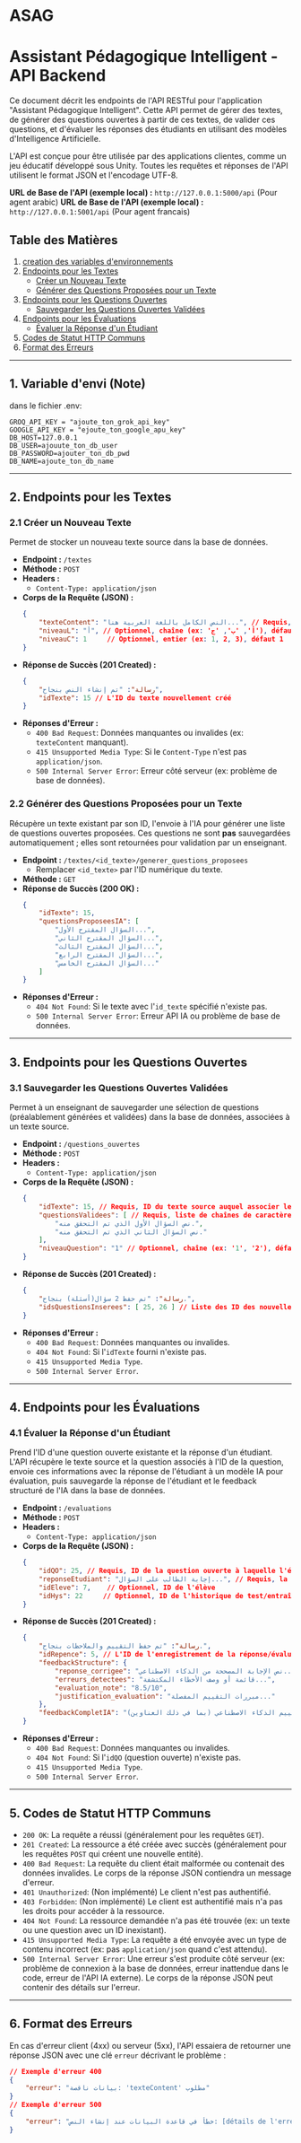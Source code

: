 # ASAG
# Assistant Pédagogique Intelligent - API Backend

Ce document décrit les endpoints de l'API RESTful pour l'application "Assistant Pédagogique Intelligent". Cette API permet de gérer des textes, de générer des questions ouvertes à partir de ces textes, de valider ces questions, et d'évaluer les réponses des étudiants en utilisant des modèles d'Intelligence Artificielle.

L'API est conçue pour être utilisée par des applications clientes, comme un jeu éducatif développé sous Unity. Toutes les requêtes et réponses de l'API utilisent le format JSON et l'encodage UTF-8.

**URL de Base de l'API (exemple local) :** `http://127.0.0.1:5000/api` (Pour agent arabic)
**URL de Base de l'API (exemple local) :** `http://127.0.0.1:5001/api` (Pour agent francais)

## Table des Matières
1. [creation des variables d'environnements](#env)
2. [Endpoints pour les Textes](#endpoints-textes)
   - [Créer un Nouveau Texte](#creer-texte)
   - [Générer des Questions Proposées pour un Texte](#generer-questions-texte)
3. [Endpoints pour les Questions Ouvertes](#endpoints-questions)
   - [Sauvegarder les Questions Ouvertes Validées](#sauvegarder-questions)
4. [Endpoints pour les Évaluations](#endpoints-evaluations)
   - [Évaluer la Réponse d'un Étudiant](#evaluer-reponse)
5. [Codes de Statut HTTP Communs](#codes-statut)
6. [Format des Erreurs](#format-erreurs)

---

## 1. Variable d'envi (Note)
<a name="env"></a>

dans le fichier .env:
    
    GROQ_API_KEY = "ajoute_ton_grok_api_key"
    GOOGLE_API_KEY = "ejoute_ton_google_apu_key"
    DB_HOST=127.0.0.1
    DB_USER=ajouute_ton_db_user
    DB_PASSWORD=ajouter_ton_db_pwd
    DB_NAME=ajoute_ton_db_name

---

## 2. Endpoints pour les Textes
<a name="endpoints-textes"></a>

### 2.1 Créer un Nouveau Texte
<a name="creer-texte"></a>

Permet de stocker un nouveau texte source dans la base de données.

*   **Endpoint :** `/textes`
*   **Méthode :** `POST`
*   **Headers :**
    *   `Content-Type: application/json`
*   **Corps de la Requête (JSON) :**
    ```json
    {
        "texteContent": "النص الكامل باللغة العربية هنا...", // Requis, chaîne de caractères
        "niveauL": "أ", // Optionnel, chaîne (ex: 'أ', 'ب', 'ج'), défaut 'أ'
        "niveauC": 1     // Optionnel, entier (ex: 1, 2, 3), défaut 1
    }
    ```
*   **Réponse de Succès (201 Created) :**
    ```json
    {
        "رسالة": "تم إنشاء النص بنجاح",
        "idTexte": 15 // L'ID du texte nouvellement créé
    }
    ```
*   **Réponses d'Erreur :**
    *   `400 Bad Request`: Données manquantes ou invalides (ex: `texteContent` manquant).
    *   `415 Unsupported Media Type`: Si le `Content-Type` n'est pas `application/json`.
    *   `500 Internal Server Error`: Erreur côté serveur (ex: problème de base de données).

### 2.2 Générer des Questions Proposées pour un Texte
<a name="generer-questions-texte"></a>

Récupère un texte existant par son ID, l'envoie à l'IA pour générer une liste de questions ouvertes proposées. Ces questions ne sont **pas** sauvegardées automatiquement ; elles sont retournées pour validation par un enseignant.

*   **Endpoint :** `/textes/<id_texte>/generer_questions_proposees`
    *   Remplacer `<id_texte>` par l'ID numérique du texte.
*   **Méthode :** `GET`
*   **Réponse de Succès (200 OK) :**
    ```json
    {
        "idTexte": 15,
        "questionsProposeesIA": [
            "السؤال المقترح الأول...",
            "السؤال المقترح الثاني...",
            "السؤال المقترح الثالث...",
            "السؤال المقترح الرابع...",
            "السؤال المقترح الخامس..."
        ]
    }
    ```
*   **Réponses d'Erreur :**
    *   `404 Not Found`: Si le texte avec l'`id_texte` spécifié n'existe pas.
    *   `500 Internal Server Error`: Erreur API IA ou problème de base de données.

---

## 3. Endpoints pour les Questions Ouvertes
<a name="endpoints-questions"></a>

### 3.1 Sauvegarder les Questions Ouvertes Validées
<a name="sauvegarder-questions"></a>

Permet à un enseignant de sauvegarder une sélection de questions (préalablement générées et validées) dans la base de données, associées à un texte source.

*   **Endpoint :** `/questions_ouvertes`
*   **Méthode :** `POST`
*   **Headers :**
    *   `Content-Type: application/json`
*   **Corps de la Requête (JSON) :**
    ```json
    {
        "idTexte": 15, // Requis, ID du texte source auquel associer les questions
        "questionsValidees": [ // Requis, liste de chaînes de caractères (les questions)
            "نص السؤال الأول الذي تم التحقق منه.",
            "نص السؤال الثاني الذي تم التحقق منه."
        ],
        "niveauQuestion": "1" // Optionnel, chaîne (ex: '1', '2'), défaut '1'
    }
    ```
*   **Réponse de Succès (201 Created) :**
    ```json
    {
        "رسالة": "تم حفظ 2 سؤال(أسئلة) بنجاح.",
        "idsQuestionsInserees": [ 25, 26 ] // Liste des ID des nouvelles questions ouvertes créées
    }
    ```
*   **Réponses d'Erreur :**
    *   `400 Bad Request`: Données manquantes ou invalides.
    *   `404 Not Found`: Si l'`idTexte` fourni n'existe pas.
    *   `415 Unsupported Media Type`.
    *   `500 Internal Server Error`.

---

## 4. Endpoints pour les Évaluations
<a name="endpoints-evaluations"></a>

### 4.1 Évaluer la Réponse d'un Étudiant
<a name="evaluer-reponse"></a>

Prend l'ID d'une question ouverte existante et la réponse d'un étudiant. L'API récupère le texte source et la question associés à l'ID de la question, envoie ces informations avec la réponse de l'étudiant à un modèle IA pour évaluation, puis sauvegarde la réponse de l'étudiant et le feedback structuré de l'IA dans la base de données.

*   **Endpoint :** `/evaluations`
*   **Méthode :** `POST`
*   **Headers :**
    *   `Content-Type: application/json`
*   **Corps de la Requête (JSON) :**
    ```json
    {
        "idQO": 25, // Requis, ID de la question ouverte à laquelle l'étudiant répond
        "reponseEtudiant": "إجابة الطالب على السؤال...", // Requis, la réponse de l'étudiant
        "idEleve": 7,    // Optionnel, ID de l'élève
        "idHys": 22     // Optionnel, ID de l'historique de test/entraînement
    }
    ```
*   **Réponse de Succès (201 Created) :**
    ```json
    {
        "رسالة": "تم حفظ التقييم والملاحظات بنجاح.",
        "idRepence": 5, // L'ID de l'enregistrement de la réponse/évaluation créé
        "feedbackStructure": {
            "reponse_corrigee": "نص الإجابة المصححة من الذكاء الاصطناعي...",
            "erreurs_detectees": "قائمة أو وصف الأخطاء المكتشفة...",
            "evaluation_note": "8.5/10",
            "justification_evaluation": "مبررات التقييم المفصلة..."
        },
        "feedbackCompletIA": "النص الكامل لتقييم الذكاء الاصطناعي (بما في ذلك العناوين)..." // Optionnel
    }
    ```
*   **Réponses d'Erreur :**
    *   `400 Bad Request`: Données manquantes ou invalides.
    *   `404 Not Found`: Si l'`idQO` (question ouverte) n'existe pas.
    *   `415 Unsupported Media Type`.
    *   `500 Internal Server Error`.

---

## 5. Codes de Statut HTTP Communs
<a name="codes-statut"></a>

*   `200 OK`: La requête a réussi (généralement pour les requêtes `GET`).
*   `201 Created`: La ressource a été créée avec succès (généralement pour les requêtes `POST` qui créent une nouvelle entité).
*   `400 Bad Request`: La requête du client était malformée ou contenait des données invalides. Le corps de la réponse JSON contiendra un message d'erreur.
*   `401 Unauthorized`: (Non implémenté) Le client n'est pas authentifié.
*   `403 Forbidden`: (Non implémenté) Le client est authentifié mais n'a pas les droits pour accéder à la ressource.
*   `404 Not Found`: La ressource demandée n'a pas été trouvée (ex: un texte ou une question avec un ID inexistant).
*   `415 Unsupported Media Type`: La requête a été envoyée avec un type de contenu incorrect (ex: pas `application/json` quand c'est attendu).
*   `500 Internal Server Error`: Une erreur s'est produite côté serveur (ex: problème de connexion à la base de données, erreur inattendue dans le code, erreur de l'API IA externe). Le corps de la réponse JSON peut contenir des détails sur l'erreur.

---

## 6. Format des Erreurs
<a name="format-erreurs"></a>

En cas d'erreur client (4xx) ou serveur (5xx), l'API essaiera de retourner une réponse JSON avec une clé `erreur` décrivant le problème :

```json
// Exemple d'erreur 400
{
    "erreur": "بيانات ناقصة: 'texteContent' مطلوب"
}
// Exemple d'erreur 500
{
    "erreur": "خطأ في قاعدة البيانات عند إنشاء النص: [détails de l'erreur SQL si applicable]"
}
